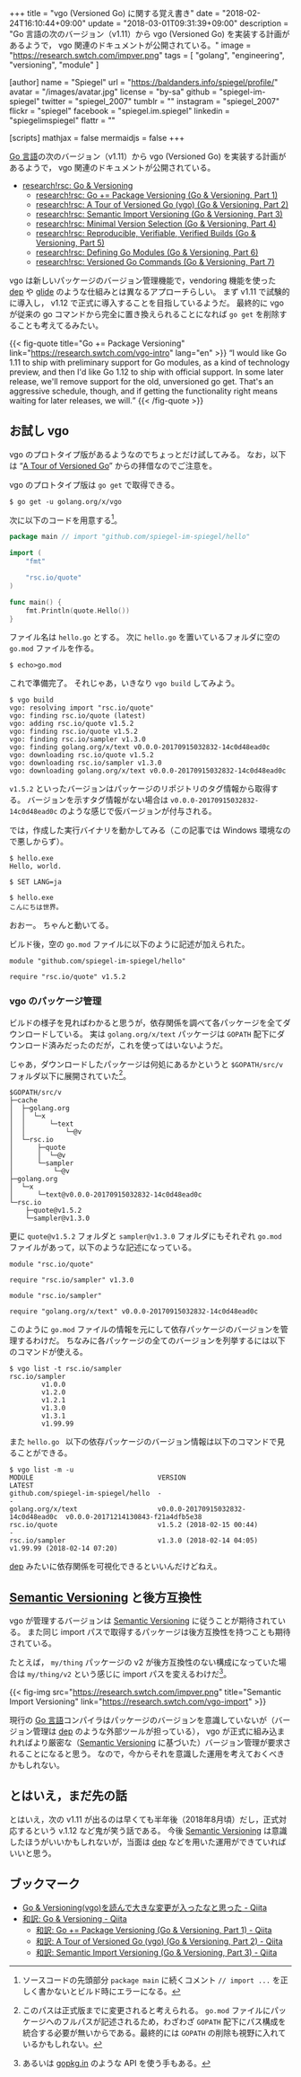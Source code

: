 +++
title = "vgo (Versioned Go) に関する覚え書き"
date = "2018-02-24T16:10:44+09:00"
update = "2018-03-01T09:31:39+09:00"
description = "Go 言語の次のバージョン（v1.11）から vgo (Versioned Go) を実装する計画があるようで， vgo 関連のドキュメントが公開されている。"
image = "https://research.swtch.com/impver.png"
tags        = [ "golang", "engineering", "versioning", "module" ]

[author]
  name      = "Spiegel"
  url       = "https://baldanders.info/spiegel/profile/"
  avatar    = "/images/avatar.jpg"
  license   = "by-sa"
  github    = "spiegel-im-spiegel"
  twitter   = "spiegel_2007"
  tumblr    = ""
  instagram = "spiegel_2007"
  flickr    = "spiegel"
  facebook  = "spiegel.im.spiegel"
  linkedin  = "spiegelimspiegel"
  flattr    = ""

[scripts]
  mathjax = false
  mermaidjs = false
+++

[Go 言語]の次のバージョン（v1.11）から vgo (Versioned Go) を実装する計画があるようで， vgo 関連のドキュメントが公開されている。

- [research!rsc: Go & Versioning](https://research.swtch.com/vgo)
    - [research!rsc: Go += Package Versioning (Go & Versioning, Part 1)](https://research.swtch.com/vgo-intro)
    - [research!rsc: A Tour of Versioned Go (vgo) (Go & Versioning, Part 2)](https://research.swtch.com/vgo-tour)
    - [research!rsc: Semantic Import Versioning (Go & Versioning, Part 3)](https://research.swtch.com/vgo-import)
    - [research!rsc: Minimal Version Selection (Go & Versioning, Part 4)](https://research.swtch.com/vgo-mvs)
    - [research!rsc: Reproducible, Verifiable, Verified Builds (Go & Versioning, Part 5)](https://research.swtch.com/vgo-repro)
    - [research!rsc: Defining Go Modules (Go & Versioning, Part 6)](https://research.swtch.com/vgo-module)
    - [research!rsc: Versioned Go Commands (Go & Versioning, Part 7)](https://research.swtch.com/vgo-cmd)

vgo は新しいパッケージのバージョン管理機能で，vendoring 機能を使った [dep] や [glide] のような仕組みとは異なるアプローチらしい。
まず v1.11 で試験的に導入し， v1.12 で正式に導入することを目指しているようだ。
最終的に vgo が従来の go コマンドから完全に置き換えられることになれば `go get` を削除することも考えてるみたい。

{{< fig-quote title="Go += Package Versioning" link="https://research.swtch.com/vgo-intro" lang="en" >}}
<q>I would like Go 1.11 to ship with preliminary support for Go modules, as a kind of technology preview, and then I'd like Go 1.12 to ship with official support. In some later release, we'll remove support for the old, unversioned go get. That's an aggressive schedule, though, and if getting the functionality right means waiting for later releases, we will.</q>
{{< /fig-quote >}}

## お試し vgo

vgo のプロトタイプ版があるようなのでちょっとだけ試してみる。
なお，以下は “[A Tour of Versioned Go]” からの拝借なのでご注意を。

vgo のプロトタイプ版は `go get` で取得できる。

```text
$ go get -u golang.org/x/vgo
```

次に以下のコードを用意する[^imp1]。

[^imp1]: ソースコードの先頭部分 `package main` に続くコメント `// import ...` を正しく書かないとビルド時にエラーになる。

```go
package main // import "github.com/spiegel-im-spiegel/hello"

import (
    "fmt"

    "rsc.io/quote"
)

func main() {
    fmt.Println(quote.Hello())
}
```

ファイル名は `hello.go` とする。
次に `hello.go` を置いているフォルダに空の `go.mod` ファイルを作る。

```text
$ echo>go.mod
```

これで準備完了。
それじゃあ，いきなり `vgo build` してみよう。

```text
$ vgo build
vgo: resolving import "rsc.io/quote"
vgo: finding rsc.io/quote (latest)
vgo: adding rsc.io/quote v1.5.2
vgo: finding rsc.io/quote v1.5.2
vgo: finding rsc.io/sampler v1.3.0
vgo: finding golang.org/x/text v0.0.0-20170915032832-14c0d48ead0c
vgo: downloading rsc.io/quote v1.5.2
vgo: downloading rsc.io/sampler v1.3.0
vgo: downloading golang.org/x/text v0.0.0-20170915032832-14c0d48ead0c
```

`v1.5.2` といったバージョンはパッケージのリポジトリのタグ情報から取得する。
バージョンを示すタグ情報がない場合は `v0.0.0-20170915032832-14c0d48ead0c` のような感じで仮バージョンが付与される。

では，作成した実行バイナリを動かしてみる（この記事では Windows 環境なので悪しからず）。

```text
$ hello.exe
Hello, world.

$ SET LANG=ja

$ hello.exe
こんにちは世界。
```

おおー。
ちゃんと動いてる。

ビルド後，空の `go.mod` ファイルに以下のように記述が加えられた。

```text
module "github.com/spiegel-im-spiegel/hello"

require "rsc.io/quote" v1.5.2
```

### vgo のパッケージ管理

ビルドの様子を見ればわかると思うが，依存関係を調べて各パッケージを全てダウンロードしている。
実は `golang.org/x/text` パッケージは `GOPATH` 配下にダウンロード済みだったのだが，これを使ってはいないようだ。

じゃあ，ダウンロードしたパッケージは何処にあるかというと `$GOPATH/src/v` フォルダ以下に展開されていた[^gpth]。

[^gpth]: このパスは正式版までに変更されると考えられる。 `go.mod` ファイルにパッケージへのフルパスが記述されるため，わざわざ `GOPATH` 配下にパス構成を統合する必要が無いからである。最終的には `GOPATH` の削除も視野に入れているかもしれない。

```text
$GOPATH/src/v
├─cache
│  ├─golang.org
│  │  └─x
│  │      └─text
│  │          └─@v
│  └─rsc.io
│      ├─quote
│      │  └─@v
│      └─sampler
│          └─@v
├─golang.org
│  └─x
│      └─text@v0.0.0-20170915032832-14c0d48ead0c
└─rsc.io
    ├─quote@v1.5.2
    └─sampler@v1.3.0
```

更に `quote@v1.5.2` フォルダと `sampler@v1.3.0` フォルダにもそれぞれ `go.mod` ファイルがあって，以下のような記述になっている。

```text
module "rsc.io/quote"

require "rsc.io/sampler" v1.3.0
```

```text
module "rsc.io/sampler"

require "golang.org/x/text" v0.0.0-20170915032832-14c0d48ead0c
```

このように `go.mod` ファイルの情報を元にして依存パッケージのバージョンを管理するわけだ。
ちなみに各パッケージの全てのバージョンを列挙するには以下のコマンドが使える。

```text
$ vgo list -t rsc.io/sampler
rsc.io/sampler
        v1.0.0
        v1.2.0
        v1.2.1
        v1.3.0
        v1.3.1
        v1.99.99
```

また `hello.go ` 以下の依存パッケージのバージョン情報は以下のコマンドで見ることができる。

```text
$ vgo list -m -u
MODULE                               VERSION                             LATEST
github.com/spiegel-im-spiegel/hello  -                                   -
golang.org/x/text                    v0.0.0-20170915032832-14c0d48ead0c  v0.0.0-20171214130843-f21a4dfb5e38
rsc.io/quote                         v1.5.2 (2018-02-15 00:44)           -
rsc.io/sampler                       v1.3.0 (2018-02-14 04:05)           v1.99.99 (2018-02-14 07:20)
```

[dep] みたいに依存関係を可視化できるといいんだけどねえ。


## [Semantic Versioning] と後方互換性

vgo が管理するバージョンは [Semantic Versioning] に従うことが期待されている。
また同じ import パスで取得するパッケージは後方互換性を持つことも期待されている。

たとえば， `my/thing` パッケージの v2 が後方互換性のない構成になっていた場合は `my/thing/v2` という感じに import パスを変えるわけだ[^gopkg1]。

[^gopkg1]: あるいは [gopkg.in](http://labix.org/gopkg.in "gopkg.in - Stable APIs for the Go language") のような API を使う手もある。

{{< fig-img src="https://research.swtch.com/impver.png" title="Semantic Import Versioning" link="https://research.swtch.com/vgo-import" >}}

現行の [Go 言語]コンパイラはパッケージのバージョンを意識していないが（バージョン管理は [dep] のような外部ツールが担っている）， vgo が正式に組み込まれればより厳密な（[Semantic Versioning] に基づいた）バージョン管理が要求されることになると思う。
なので，今からそれを意識した運用を考えておくべきかもしれない。

## とはいえ，まだ先の話

とはいえ，次の v1.11 が出るのは早くても半年後（2018年8月頃）だし，正式対応するという v.1.12 など鬼が笑う話である。
今後 [Semantic Versioning] は意識したほうがいいかもしれないが，当面は [dep] などを用いた運用ができていればいいと思う。

## ブックマーク

- [Go & Versioning(vgo)を読んで大きな変更が入ったなと思った - Qiita](https://qiita.com/lufia/items/67701e2f927c77a75d6e)
- [和訳: Go & Versioning - Qiita](https://qiita.com/nekketsuuu/items/36f00484ff7c30fd2007)
    - [和訳: Go += Package Versioning (Go & Versioning, Part 1) - Qiita](https://qiita.com/nekketsuuu/items/60634417e6279ccfd95b)
    - [和訳: A Tour of Versioned Go (vgo) (Go & Versioning, Part 2) - Qiita](https://qiita.com/nekketsuuu/items/589bc29f00b507492a96)
    - [和訳: Semantic Import Versioning (Go & Versioning, Part 3) - Qiita](https://qiita.com/nekketsuuu/items/2dcad7dde29171e1fe3f)

[Go 言語]: https://golang.org/ "The Go Programming Language"
[glide]: https://github.com/Masterminds/glide "Masterminds/glide"
[dep]: https://golang.github.io/dep/ "dep · Dependency management for Go"
[A Tour of Versioned Go]: https://research.swtch.com/vgo-tour "research!rsc: A Tour of Versioned Go (vgo) (Go & Versioning, Part 2)"
[Semantic Versioning]: http://semver.org/ "Semantic Versioning 2.0.0 | Semantic Versioning"
